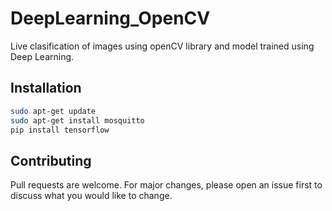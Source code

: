 # DeepLearning_OpenCV

Live clasification of images using openCV library and model trained using Deep Learning.

## Installation

```bash
sudo apt-get update
sudo apt-get install mosquitto
pip install tensorflow
```

## Contributing
Pull requests are welcome. For major changes, please open an issue first to discuss what you would like to change.
